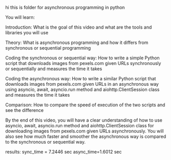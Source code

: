 hi this is folder for asynchronous programming in python

You will learn:

Introduction: What is the goal of this video and what are the tools and libraries you will use

Theory: What is asynchronous programming and how it differs from synchronous or sequential programming

Coding the synchronous or sequential way: How to write a simple Python script that downloads images from pexels.com given URLs synchronously or sequentially and measures the time it takes

Coding the asynchronous way: How to write a similar Python script that downloads images from pexels.com given URLs in an asynchronous way using asyncio, await, asyncio.run method and aiohttp.ClientSession class and measures the time it takes

Comparison: How to compare the speed of execution of the two scripts and see the difference

By the end of this video, you will have a clear understanding of how to use asyncio, await, asyncio.run method and aiohttp.ClientSession class for downloading images from pexels.com given URLs asynchronously. You will also see how much faster and smoother the asynchronous way is compared to the synchronous or sequential way.

results: sync_time = 7.2446 sec async_time=1.6012 sec